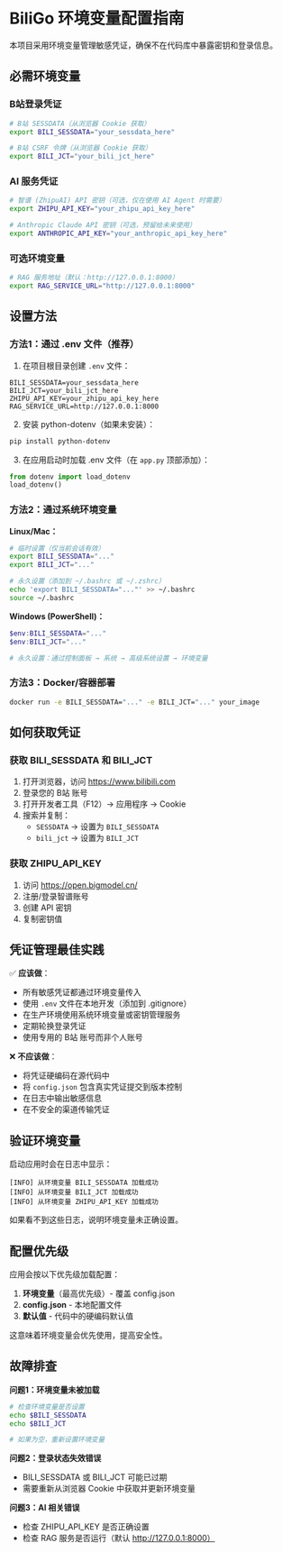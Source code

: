 # BiliGo 环境变量配置指南

本项目采用环境变量管理敏感凭证，确保不在代码库中暴露密钥和登录信息。

## 必需环境变量

### B站登录凭证
```bash
# B站 SESSDATA（从浏览器 Cookie 获取）
export BILI_SESSDATA="your_sessdata_here"

# B站 CSRF 令牌（从浏览器 Cookie 获取）
export BILI_JCT="your_bili_jct_here"
```

### AI 服务凭证
```bash
# 智谱 (ZhipuAI) API 密钥（可选，仅在使用 AI Agent 时需要）
export ZHIPU_API_KEY="your_zhipu_api_key_here"

# Anthropic Claude API 密钥（可选，预留给未来使用）
export ANTHROPIC_API_KEY="your_anthropic_api_key_here"
```

### 可选环境变量
```bash
# RAG 服务地址（默认：http://127.0.0.1:8000）
export RAG_SERVICE_URL="http://127.0.0.1:8000"
```

## 设置方法

### 方法1：通过 .env 文件（推荐）

1. 在项目根目录创建 `.env` 文件：
```
BILI_SESSDATA=your_sessdata_here
BILI_JCT=your_bili_jct_here
ZHIPU_API_KEY=your_zhipu_api_key_here
RAG_SERVICE_URL=http://127.0.0.1:8000
```

2. 安装 python-dotenv（如果未安装）：
```bash
pip install python-dotenv
```

3. 在应用启动时加载 .env 文件（在 `app.py` 顶部添加）：
```python
from dotenv import load_dotenv
load_dotenv()
```

### 方法2：通过系统环境变量

**Linux/Mac：**
```bash
# 临时设置（仅当前会话有效）
export BILI_SESSDATA="..."
export BILI_JCT="..."

# 永久设置（添加到 ~/.bashrc 或 ~/.zshrc）
echo 'export BILI_SESSDATA="..."' >> ~/.bashrc
source ~/.bashrc
```

**Windows (PowerShell)：**
```powershell
$env:BILI_SESSDATA="..."
$env:BILI_JCT="..."

# 永久设置：通过控制面板 → 系统 → 高级系统设置 → 环境变量
```

### 方法3：Docker/容器部署
```bash
docker run -e BILI_SESSDATA="..." -e BILI_JCT="..." your_image
```

## 如何获取凭证

### 获取 BILI_SESSDATA 和 BILI_JCT

1. 打开浏览器，访问 https://www.bilibili.com
2. 登录您的 B站 账号
3. 打开开发者工具（F12）→ 应用程序 → Cookie
4. 搜索并复制：
   - `SESSDATA` → 设置为 `BILI_SESSDATA`
   - `bili_jct` → 设置为 `BILI_JCT`

### 获取 ZHIPU_API_KEY

1. 访问 https://open.bigmodel.cn/
2. 注册/登录智谱账号
3. 创建 API 密钥
4. 复制密钥值

## 凭证管理最佳实践

✅ **应该做**：
- 所有敏感凭证都通过环境变量传入
- 使用 `.env` 文件在本地开发（添加到 .gitignore）
- 在生产环境使用系统环境变量或密钥管理服务
- 定期轮换登录凭证
- 使用专用的 B站 账号而非个人账号

❌ **不应该做**：
- 将凭证硬编码在源代码中
- 将 `config.json` 包含真实凭证提交到版本控制
- 在日志中输出敏感信息
- 在不安全的渠道传输凭证

## 验证环境变量

启动应用时会在日志中显示：
```
[INFO] 从环境变量 BILI_SESSDATA 加载成功
[INFO] 从环境变量 BILI_JCT 加载成功
[INFO] 从环境变量 ZHIPU_API_KEY 加载成功
```

如果看不到这些日志，说明环境变量未正确设置。

## 配置优先级

应用会按以下优先级加载配置：

1. **环境变量**（最高优先级）- 覆盖 config.json
2. **config.json** - 本地配置文件
3. **默认值** - 代码中的硬编码默认值

这意味着环境变量会优先使用，提高安全性。

## 故障排查

**问题1：环境变量未被加载**
```bash
# 检查环境变量是否设置
echo $BILI_SESSDATA
echo $BILI_JCT

# 如果为空，重新设置环境变量
```

**问题2：登录状态失效错误**
- BILI_SESSDATA 或 BILI_JCT 可能已过期
- 需要重新从浏览器 Cookie 中获取并更新环境变量

**问题3：AI 相关错误**
- 检查 ZHIPU_API_KEY 是否正确设置
- 检查 RAG 服务是否运行（默认 http://127.0.0.1:8000）
